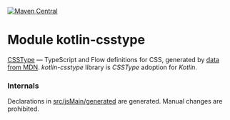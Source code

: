 [![Maven Central](https://img.shields.io/maven-central/v/org.jetbrains.kotlin-wrappers/kotlin-csstype)](https://search.maven.org/artifact/org.jetbrains.kotlin-wrappers/kotlin-csstype)

# Module kotlin-csstype

[CSSType](https://github.com/frenic/csstype) — TypeScript and Flow definitions for CSS, generated by [data from MDN](https://github.com/mdn/data).
*kotlin-csstype* library is *CSSType* adoption for *Kotlin*.

### Internals

Declarations in [src/jsMain/generated](./src/jsMain/generated) are generated.
Manual changes are prohibited.
